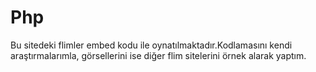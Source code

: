 # Php
Bu sitedeki flimler embed kodu ile oynatılmaktadır.Kodlamasını kendi araştırmalarımla, görsellerini ise diğer flim sitelerini örnek alarak yaptım.
